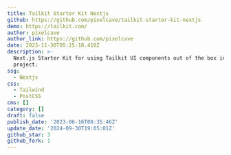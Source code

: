 ```yaml
---
title: Tailkit Starter Kit Nextjs
github: https://github.com/pixelcave/tailkit-starter-kit-nextjs
demo: https://tailkit.com/
author: pixelcave
author_link: https://github.com/pixelcave
date: 2023-11-30T05:25:18.410Z
description: >-
  Next.js Starter Kit for using Tailkit UI components out of the box in your
  project.
ssg:
  - Nextjs
css:
  - Tailwind
  - PostCSS
cms: []
category: []
draft: false
publish_date: '2023-06-16T08:35:46Z'
update_date: '2024-09-30T19:05:01Z'
github_star: 3
github_fork: 1
---
```

